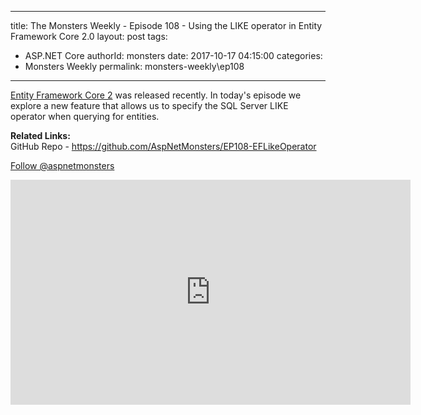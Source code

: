 
---
title: The Monsters Weekly - Episode 108 -  Using the LIKE operator in Entity Framework Core 2.0
layout: post
tags: 
  - ASP.NET Core
authorId: monsters
date: 2017-10-17 04:15:00
categories:
  - Monsters Weekly
permalink: monsters-weekly\ep108
---

<p><a href="https://blogs.msdn.microsoft.com/dotnet/2017/08/14/announcing-entity-framework-core-2-0/" target="_blank">Entity Framework Core 2</a>&nbsp;was released recently. In today's episode we explore a new feature that allows us to specify the SQL Server LIKE operator when querying for entities.</p><p><strong>Related Links:<br></strong>GitHub Repo - <a href="https://github.com/AspNetMonsters/EP108-EFLikeOperator">https://github.com/AspNetMonsters/EP108-EFLikeOperator</a></p><p><a class="twitter-follow-button" href="https://twitter.com/aspnetmonsters">Follow @aspnetmonsters</a></p> 


<iframe src='https://channel9.msdn.com/Series/aspnetmonsters/ASPNET-Monsters-108-Using-the-LIKE-operator-in-Entity-Framework-Core-20/player' width='640' height='360' allowFullScreen frameBorder='0'></iframe>

